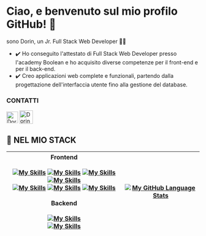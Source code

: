 # Ciao, e benvenuto sul mio profilo GitHub! 👋
<div>
  <p>
    sono Dorin, un Jr. Full Stack Web Developer 👩‍💻
  </p>
</div>


- ✔️ Ho conseguito l'attestato di Full Stack Web Developer presso l'academy Boolean e ho acquisito diverse competenze per il front-end e per il back-end. 
- ✔️ Creo applicazioni web complete e funzionali, partendo dalla progettazione dell'interfaccia utente fino alla gestione del database.

<div>
  <h3>CONTATTI</h3>
  <span>
    <a style="text-decoration:none" href="https://www.linkedin.com/in/dorin-vieru-27bb072b9/">
      <img align="center" alt="Dorin Vieru Linkdin" width="30px" src="https://github.com/adityakamath16/adityakamath16/blob/master/images/connect_with_me_images/linkedin.svg" />
    </a>
  </span>
   <span>
    <a style="text-decoration:none" href="mailto:info@dorinvieru.it">
      <img  align="center" alt="Dorin Vieru Mail" width="35px" src="https://g-blog.net/wp-content/uploads/2021/11/pii_email_e188285bdb71eb7570eb.png" />
    </a>
  </span>
</div>

## 💼 NEL MIO STACK

Frontend <br/> <br/> [![My Skills](https://skills.thijs.gg/icons?i=html)](https://skills.thijs.gg) [![My Skills](https://skills.thijs.gg/icons?i=css)](https://skills.thijs.gg) [![My Skills](https://skills.thijs.gg/icons?i=sass)](https://skills.thijs.gg) [![My Skills](https://skills.thijs.gg/icons?i=bootstrap)](https://skills.thijs.gg) <br/>[![My Skills](https://skills.thijs.gg/icons?i=javascript)](https://skills.thijs.gg) [![My Skills](https://skills.thijs.gg/icons?i=vue)](https://skills.thijs.gg) [![My Skills](https://skills.thijs.gg/icons?i=vite)](https://skills.thijs.gg) <br/><br/> Backend <br/><br/> [![My Skills](https://skills.thijs.gg/icons?i=mysql,php,laravel,git)](https://skills.thijs.gg) <br> [![My Skills](https://skills.thijs.gg/icons?i=dotnet,cs)](https://skills.thijs.gg) | [![My GitHub Language Stats](https://github-readme-stats.vercel.app/api/top-langs/?username=DorinVieru&langs_count=7&theme=tokyonight)]() |
| --------- | --------- |
